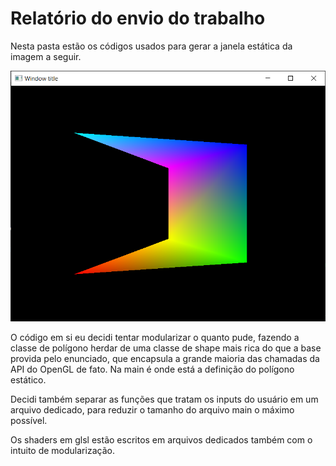 # Relatório do envio do trabalho

Nesta pasta estão os códigos usados para gerar a janela estática da imagem a seguir.

![janela-do-poligono.png](janela-do-poligono.png)

O código em si eu decidi tentar modularizar o quanto pude, fazendo a classe de polígono herdar de uma classe de shape mais rica do que a base provida pelo enunciado, que encapsula a grande maioria das chamadas da API do OpenGL de fato. Na main é onde está a definição do polígono estático.

Decidi também separar as funções que tratam os inputs do usuário em um arquivo dedicado, para reduzir o tamanho do arquivo main o máximo possível.

Os shaders em glsl estão escritos em arquivos dedicados também com o intuito de modularização.

